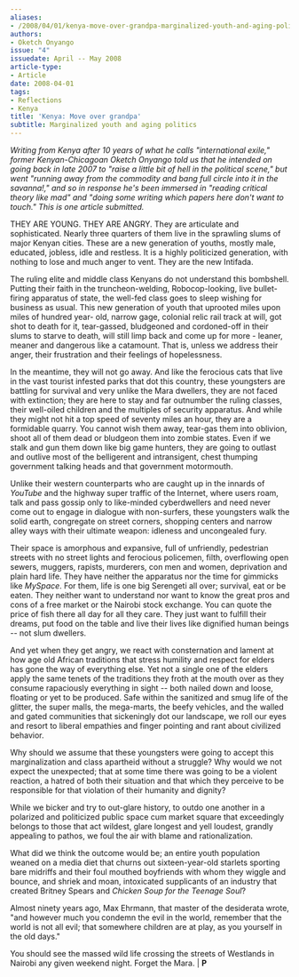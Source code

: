 ```yaml
---
aliases:
- /2008/04/01/kenya-move-over-grandpa-marginalized-youth-and-aging-politics
authors:
- Oketch Onyango
issue: "4"
issuedate: April -- May 2008
article-type:
- Article
date: 2008-04-01
tags:
- Reflections
- Kenya
title: 'Kenya: Move over grandpa'
subtitle: Marginalized youth and aging politics
---
```


*Writing from Kenya after 10 years of what he calls "international exile," former Kenyan-Chicagoan Oketch Onyango told us that he intended on going back in late 2007 to "raise a little bit of hell in the political scene," but went "running away from the commodity and bang full circle into it in the savanna!," and so in response he's been immersed in "reading critical theory like mad" and "doing some writing which papers here don't want to touch." This is one article submitted.*

THEY ARE YOUNG. THEY ARE ANGRY. They are articulate and sophisticated. Nearly three quarters of them live in the sprawling slums of major Kenyan cities. These are a new generation of youths, mostly male, educated, jobless, idle and restless. It is a highly politicized generation, with nothing to lose and much anger to vent. They are the new Intifada.

The ruling elite and middle class Kenyans do not understand this bombshell. Putting their faith in the truncheon-welding, Robocop-looking, live bullet-firing apparatus of state, the well-fed class goes to sleep wishing for business as usual. This new generation of youth that uprooted miles upon miles of hundred year- old, narrow gage, colonial relic rail track at will, got shot to death for it, tear-gassed, bludgeoned and cordoned-off in their slums to starve to death, will still limp back and come up for more - leaner, meaner and dangerous like a catamount. That is, unless we address their anger, their frustration and their feelings of hopelessness.

In the meantime, they will not go away. And like the ferocious cats that live in the vast tourist infested parks that dot this country, these youngsters are battling for survival and very unlike the Mara dwellers, they are not faced with extinction; they are here to stay and far outnumber the ruling classes, their well-oiled children and the multiples of security apparatus. And while they might not hit a top speed of seventy miles an hour, they are a formidable quarry. You cannot wish them away, tear-gas them into oblivion, shoot all of them dead or bludgeon them into zombie states. Even if we stalk and gun them down like big game hunters, they are going to outlast and outlive most of the belligerent and intransigent, chest thumping government talking heads and that government motormouth.

Unlike their western counterparts who are caught up in the innards of *YouTube* and the highway super traffic of the Internet, where users roam, talk and pass gossip only to like-minded cyberdwellers and need never come out to engage in dialogue with non-surfers, these youngsters walk the solid earth, congregate on street corners, shopping centers and narrow alley ways with their ultimate weapon: idleness and uncongealed fury.

Their space is amorphous and expansive, full of unfriendly, pedestrian streets with no street lights and ferocious policemen, filth, overflowing open sewers, muggers, rapists, murderers, con men and women, deprivation and plain hard life. They have neither the apparatus nor the time for gimmicks like *MySpace*. For them, life is one big Serengeti all over; survival, eat or be eaten. They neither want to understand nor want to know the great pros and cons of a free market or the Nairobi stock exchange. You can quote the price of fish there all day for all they care. They just want to fulfill their dreams, put food on the table and live their lives like dignified human beings -- not slum dwellers.

And yet when they get angry, we react with consternation and lament at how age old African traditions that stress humility and respect for elders has gone the way of everything else. Yet not a single one of the elders apply the same tenets of the traditions they froth at the mouth over as they consume rapaciously everything in sight -- both nailed down and loose, floating or yet to be produced. Safe within the sanitized and smug life of the glitter, the super malls, the mega-marts, the beefy vehicles, and the walled and gated communities that sickeningly dot our landscape, we roll our eyes and resort to liberal empathies and finger pointing and rant about civilized behavior.

Why should we assume that these youngsters were going to accept this marginalization and class apartheid without a struggle? Why would we not expect the unexpected; that at some time there was going to be a violent reaction, a hatred of both their situation and that which they perceive to be responsible for that violation of their humanity and dignity?

While we bicker and try to out-glare history, to outdo one another in a polarized and politicized public space cum market square that exceedingly belongs to those that act wildest, glare longest and yell loudest, grandly appealing to pathos, we foul the air with blame and rationalization.

What did we think the outcome would be; an entire youth population weaned on a media diet that churns out sixteen-year-old starlets sporting bare midriffs and their foul mouthed boyfriends with whom they wiggle and bounce, and shriek and moan, intoxicated supplicants of an industry that created Britney Spears and *Chicken Soup for the Teenage Soul*?

Almost ninety years ago, Max Ehrmann, that master of the desiderata wrote, "and however much you condemn the evil in the world, remember that the world is not all evil; that somewhere children are at play, as you yourself in the old days."

You should see the massed wild life crossing the streets of Westlands in Nairobi any given weekend night. Forget the Mara. | **P**
